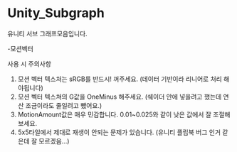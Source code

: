# Unity_Subgraph

유니티 서브 그래프모음입니다.

-모션벡터
  
  사용 시 주의사항
  1. 모션 벡터 텍스처는 sRGB를 반드시! 꺼주세요. (데이터 기반이라 리니어로 처리 해야됩니다)
  2. 모션 벡터 텍스쳐의 G값을 OneMinus 해주세요. (쉐이더 안에 넣을려고 했는데 연산 조금이라도 줄일려고 뺐어요.)
  3. MotionAmount값은 매우 민감합니다. 0.01~0.025와 같이 낮은 값에서 잘 조절해보세요.
  4. 5x5타일에서 제대로 재생이 안되는 문제가 있습니다. (유니티 플립북 버그 인거 같은데 잘 모르겠음...)
